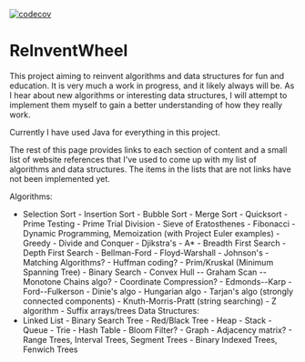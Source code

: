 [![codecov](https://codecov.io/gh/Manikkumar1988/ReInventWheel/branch/master/graph/badge.svg)](https://codecov.io/gh/Manikkumar1988/ReInventWheel)



# ReInventWheel

This project aiming to reinvent algorithms and data structures for fun and education. It is very much a work in progress, and it likely always will be. As I hear about new algorithms or interesting data structures, I will attempt to implement them myself to gain a better understanding of how they really work.

Currently I have used Java for everything in this project.

The rest of this page provides links to each section of content and a small list of website references that I've used to come up with my list of algorithms and data structures. The items in the lists that are not links have not been implemented yet.

Algorithms:
- Selection Sort - Insertion Sort - Bubble Sort - Merge Sort - Quicksort - Prime Testing - Prime Trial Division - Sieve of Eratosthenes - Fibonacci - Dynamic Programming, Memoization (with Project Euler examples) - Greedy - Divide and Conquer - Djikstra's - A* - Breadth First Search - Depth First Search - Bellman-Ford - Floyd-Warshall - Johnson's - Matching Algorithms? - Huffman coding? - Prim/Kruskal (Minimum Spanning Tree) - Binary Search - Convex Hull -- Graham Scan -- Monotone Chains algo? - Coordinate Compression? - Edmonds--Karp - Ford--Fulkerson - Dinie's algo - Hungarian algo - Tarjan's algo (strongly connected components) - Knuth-Morris-Pratt (string searching) - Z algorithm - Suffix arrays/trees
Data Structures:
- Linked List - Binary Search Tree - Red/Black Tree - Heap - Stack - Queue - Trie - Hash Table - Bloom Filter? - Graph - Adjacency matrix? - Range Trees, Interval Trees, Segment Trees - Binary Indexed Trees, Fenwich Trees

